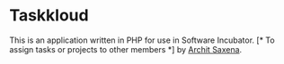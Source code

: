 # Taskkloud

This is an application written in PHP for use in Software Incubator.
[* To assign tasks or projects to other members *]
by [Archit Saxena](http://facebook.com/architsaxena12).